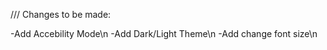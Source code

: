 /// Changes to be made: 

  -Add Accebility Mode\n
  -Add Dark/Light Theme\n
  -Add change font size\n
 
